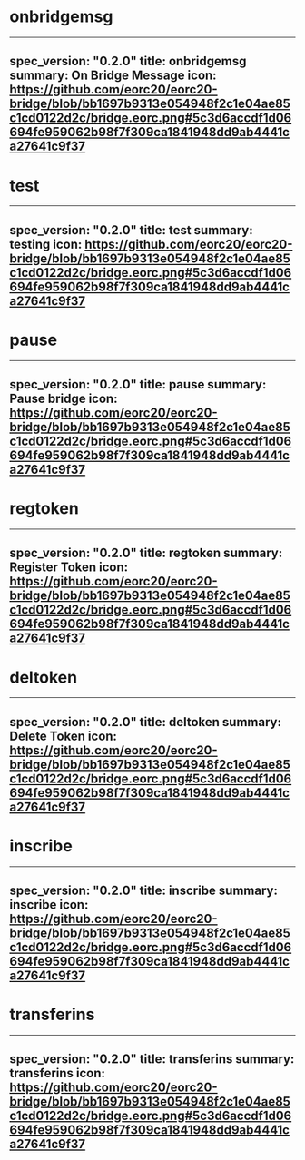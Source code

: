 <h1 class="contract">onbridgemsg</h1>

---
spec_version: "0.2.0"
title: onbridgemsg
summary: On Bridge Message
icon: https://github.com/eorc20/eorc20-bridge/blob/bb1697b9313e054948f2c1e04ae85c1cd0122d2c/bridge.eorc.png#5c3d6accdf1d06694fe959062b98f7f309ca1841948dd9ab4441ca27641c9f37
---

<h1 class="contract">test</h1>

---
spec_version: "0.2.0"
title: test
summary: testing
icon: https://github.com/eorc20/eorc20-bridge/blob/bb1697b9313e054948f2c1e04ae85c1cd0122d2c/bridge.eorc.png#5c3d6accdf1d06694fe959062b98f7f309ca1841948dd9ab4441ca27641c9f37
---

<h1 class="contract">pause</h1>

---
spec_version: "0.2.0"
title: pause
summary: Pause bridge
icon: https://github.com/eorc20/eorc20-bridge/blob/bb1697b9313e054948f2c1e04ae85c1cd0122d2c/bridge.eorc.png#5c3d6accdf1d06694fe959062b98f7f309ca1841948dd9ab4441ca27641c9f37
---

<h1 class="contract">regtoken</h1>

---
spec_version: "0.2.0"
title: regtoken
summary: Register Token
icon: https://github.com/eorc20/eorc20-bridge/blob/bb1697b9313e054948f2c1e04ae85c1cd0122d2c/bridge.eorc.png#5c3d6accdf1d06694fe959062b98f7f309ca1841948dd9ab4441ca27641c9f37
---


<h1 class="contract">deltoken</h1>

---
spec_version: "0.2.0"
title: deltoken
summary: Delete Token
icon: https://github.com/eorc20/eorc20-bridge/blob/bb1697b9313e054948f2c1e04ae85c1cd0122d2c/bridge.eorc.png#5c3d6accdf1d06694fe959062b98f7f309ca1841948dd9ab4441ca27641c9f37
---


<h1 class="contract">inscribe</h1>

---
spec_version: "0.2.0"
title: inscribe
summary: inscribe
icon: https://github.com/eorc20/eorc20-bridge/blob/bb1697b9313e054948f2c1e04ae85c1cd0122d2c/bridge.eorc.png#5c3d6accdf1d06694fe959062b98f7f309ca1841948dd9ab4441ca27641c9f37
---


<h1 class="contract">transferins</h1>

---
spec_version: "0.2.0"
title: transferins
summary: transferins
icon: https://github.com/eorc20/eorc20-bridge/blob/bb1697b9313e054948f2c1e04ae85c1cd0122d2c/bridge.eorc.png#5c3d6accdf1d06694fe959062b98f7f309ca1841948dd9ab4441ca27641c9f37
---